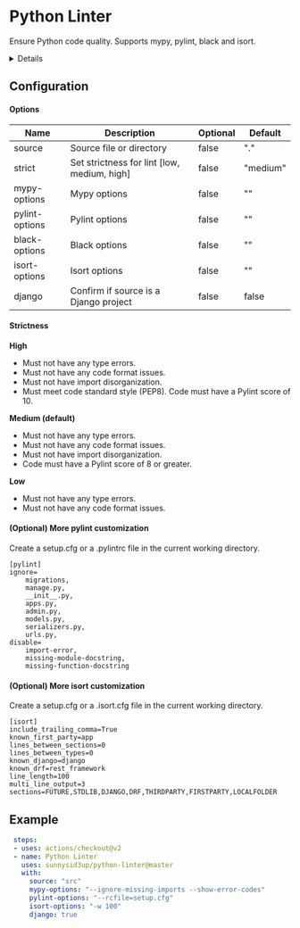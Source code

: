 
# Python Linter  
Ensure Python code quality. Supports mypy, pylint, black and isort.

<details>
  <summary>Details</summary>

[mypy](https://github.com/python/mypy)  
> Mypy is an optional static type checker for Python. You can add type hints (PEP 484) to your Python programs, and use mypy to type check them statically. Find bugs in your programs without even running them!

[pylint](https://github.com/PyCQA/pylint)  
> Pylint is a Python static code analysis tool which looks for programming errors, helps to enforce a coding standard, sniffs for code smells and offers simple refactoring suggestions.
  
[black](https://github.com/psf/black)  
> Black is the uncompromising Python code formatter. Black makes code review faster by producing the smallest diffs possible.
 
[isort](https://github.com/timothycrosley/isort)  
> isort is a Python utility / library to sort imports alphabetically, and automatically separated into sections and by type.
 
</details>

## Configuration

#### Options
| Name          	| Description                                 	| Optional 	| Default  	|
|---------------	|---------------------------------------------	|----------	|----------	|
| source        	| Source file or directory                    	| false    	| "."      	|
| strict        	| Set strictness for lint [low, medium, high] 	| false    	| "medium" 	|
| mypy-options  	| Mypy options                                	| false    	| ""       	|
| pylint-options 	| Pylint options                               	| false    	| ""       	|
| black-options 	| Black options                               	| false    	| ""       	|
| isort-options 	| Isort options                               	| false    	| ""       	|
| django        	| Confirm if source is a Django project       	| false    	| false    	|

#### Strictness

**High**
- Must not have any type errors.
- Must not have any code format issues.
- Must not have import disorganization.
- Must meet code standard style (PEP8). Code must have a Pylint score of 10.


**Medium (default)**
- Must not have any type errors.
- Must not have any code format issues.
- Must not have import disorganization.
- Code must have a Pylint score of 8 or greater.

**Low**
- Must not have any type errors.
- Must not have any code format issues.

#### (Optional) More pylint customization
Create a setup.cfg or a .pylintrc file in the current working directory.

```
[pylint]
ignore=
    migrations,
    manage.py,
    __init__.py,
    apps.py,
    admin.py,
    models.py,
    serializers.py,
    urls.py,
disable=
    import-error,
    missing-module-docstring,
    missing-function-docstring
```

#### (Optional) More isort customization
Create a setup.cfg or a .isort.cfg file in the current working directory.

```
[isort]
include_trailing_comma=True
known_first_party=app
lines_between_sections=0
lines_between_types=0
known_django=django
known_drf=rest_framework
line_length=100
multi_line_output=3
sections=FUTURE,STDLIB,DJANGO,DRF,THIRDPARTY,FIRSTPARTY,LOCALFOLDER
```

## Example
```yaml  
 steps:
 - uses: actions/checkout@v2  
 - name: Python Linter
   uses: sunnysid3up/python-linter@master
   with:
     source: "src"
     mypy-options: "--ignore-missing-imports --show-error-codes"
     pylint-options: "--rcfile=setup.cfg"
     isort-options: "-w 100"
     django: true
```
